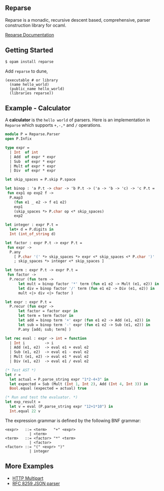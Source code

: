 ## Reparse

Reparse is a monadic, recursive descent based, comprehensive, parser construction library for ocaml.

[Reparse Documentation](http://lemaetech.co.uk/reparse/)

## Getting Started

```sh
$ opam install reparse
```

Add `reparse` to dune,

```
(executable # or library
  (name hello_world)
  (public_name hello_world)
  (libraries reparse))
```

## Example - Calculator

A **calculator** is the `hello world` of parsers. Here is an implementation in `Reparse` which supports `+,-,*` and `/` operations.

```ocaml
module P = Reparse.Parser
open P.Infix

type expr =
  | Int  of int
  | Add  of expr * expr
  | Sub  of expr * expr
  | Mult of expr * expr
  | Div  of expr * expr

let skip_spaces = P.skip P.space

let binop : 'a P.t -> char -> 'b P.t -> ('a -> 'b -> 'c) -> 'c P.t =
 fun exp1 op exp2 f ->
  P.map3
    (fun e1 _ e2 -> f e1 e2)
    exp1
    (skip_spaces *> P.char op <* skip_spaces)
    exp2

let integer : expr P.t =
  let+ d = P.digits in
  Int (int_of_string d)

let factor : expr P.t -> expr P.t =
 fun expr ->
  P.any
    [ P.char '(' *> skip_spaces *> expr <* skip_spaces <* P.char ')'
    ; skip_spaces *> integer <* skip_spaces ]

let term : expr P.t -> expr P.t =
 fun factor ->
  P.recur (fun term ->
      let mult = binop factor '*' term (fun e1 e2 -> Mult (e1, e2)) in
      let div = binop factor '/' term (fun e1 e2 -> Div (e1, e2)) in
      mult <|> div <|> factor )

let expr : expr P.t =
  P.recur (fun expr ->
      let factor = factor expr in
      let term = term factor in
      let add = binop term '+' expr (fun e1 e2 -> Add (e1, e2)) in
      let sub = binop term '-' expr (fun e1 e2 -> Sub (e1, e2)) in
      P.any [add; sub; term] )

let rec eval : expr -> int = function
  | Int i         -> i
  | Add (e1, e2)  -> eval e1 + eval e2
  | Sub (e1, e2)  -> eval e1 - eval e2
  | Mult (e1, e2) -> eval e1 * eval e2
  | Div (e1, e2)  -> eval e1 / eval e2

(* Test AST *)
let r =
  let actual = P.parse_string expr "1*2-4+3" in
  let expected = Sub (Mult (Int 1, Int 2), Add (Int 4, Int 3)) in
  Bool.equal (expected = actual) true

(* Run and test the evaluator. *)
let exp_result =
  let v = eval (P.parse_string expr "12+1*10") in
  Int.equal 22 v
```

The expression grammar is defined by the following BNF grammar:

```ebnf
<expr>   ::= <term>   "+" <expr>
           | <term>
<term>   ::= <factor> "*" <term>
           | <factor>
<factor> ::= "(" <expr> ")"
           | integer
```

## More Examples

- [HTTP Multipart](https://github.com/lemaetech/http-mutlipart-formdata/blob/master/lib/multipart.ml)
- [RFC 8259 JSON parser](https://github.com/lemaetech/reparse/blob/master/examples/json.ml)
